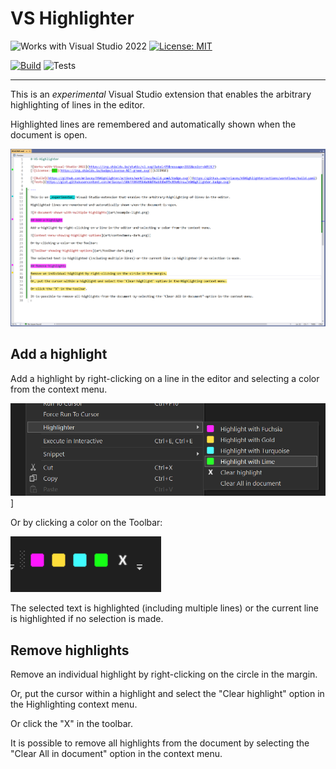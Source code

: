 ﻿# VS Highlighter

![Works with Visual Studio 2022](https://img.shields.io/static/v1.svg?label=VS&message=2022&color=A853C7)
[![License: MIT](https://img.shields.io/badge/License-MIT-green.svg)](LICENSE)

[![Build](https://github.com/mrlacey/VSHighlighter/actions/workflows/build.yaml/badge.svg)](https://github.com/mrlacey/VSHighlighter/actions/workflows/build.yaml)
![Tests](https://gist.githubusercontent.com/mrlacey/c586ff0f495b4a8dd76ab0dbdf9c89e0/raw/VSHighlighter.badge.svg)

---

This is an _experimental_ Visual Studio extension that enables the arbitrary highlighting of lines in the editor.

Highlighted lines are remembered and automatically shown when the document is open.

![A document shown with multiple highlights](art/example-light.png)

## Add a highlight

Add a highlight by right-clicking on a line in the editor and selecting a color from the context menu.

![Context menu showing highlight options](art/contextmenu-dark.png)]

Or by clicking a color on the Toolbar:

![Toolbar showing highlight options](art/toolbar-dark.png)

The selected text is highlighted (including multiple lines) or the current line is highlighted if no selection is made.

## Remove highlights

Remove an individual highlight by right-clicking on the circle in the margin.

Or, put the cursor within a highlight and select the "Clear highlight" option in the Highlighting context menu.

Or click the "X" in the toolbar.

It is possible to remove all highlights from the document by selecting the "Clear All in document" option in the context menu.
